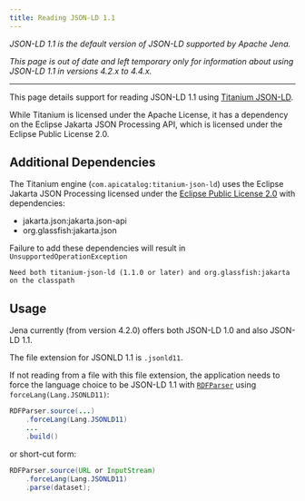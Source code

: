 ```yaml
---
title: Reading JSON-LD 1.1
---
```


<i>
JSON-LD 1.1 is the default version of JSON-LD supported by Apache Jena.  

This page is out of date and left temporary only for information about using
JSON-LD 1.1 in versions 4.2.x to 4.4.x.
</i>

----

This page details support for reading JSON-LD 1.1 using 
[Titanium JSON-LD](https://github.com/filip26/titanium-json-ld/).

While Titanium is licensed under the Apache License, it has a dependency on
the Eclipse Jakarta JSON Processing API, which is licensed under the Eclipse
Public License 2.0.

## Additional Dependencies

The Titanium engine (`com.apicatalog:titanium-json-ld`) uses the Eclipse Jakarta JSON Processing
licensed under the 
[Eclipse Public License 2.0](https://www.eclipse.org/legal/epl-2.0/) with dependencies:

* jakarta.json:jakarta.json-api
* org.glassfish:jakarta.json

Failure to add these dependencies will result in `UnsupportedOperationException`
```
Need both titanium-json-ld (1.1.0 or later) and org.glassfish:jakarta on the classpath
```

## Usage

Jena currently (from version 4.2.0) offers both JSON-LD 1.0 and also JSON-LD 1.1.

The file extension for JSONLD 1.1 is `.jsonld11`.

If not reading from a file with this file extension, the application needs to
force the language choice to be JSON-LD 1.1 with 
[`RDFParser`](https://jena.apache.org/documentation/javadoc/arq/org.apache.jena.arq/org/apache/jena/riot/RDFParser.html)
using `forceLang(Lang.JSONLD11)`:

```java
RDFParser.source(...)
    .forceLang(Lang.JSONLD11)
    ...
    .build()
```

or short-cut form:

```java
RDFParser.source(URL or InputStream)
    .forceLang(Lang.JSONLD11)
    .parse(dataset);
```
